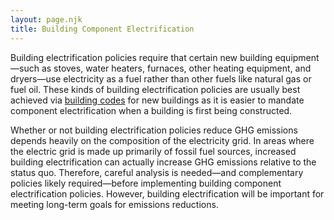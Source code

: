 ```yaml
---
layout: page.njk
title: Building Component Electrification
---
```

Building electrification policies require that certain new building equipment—such as stoves, water heaters, furnaces, other heating equipment, and dryers—use electricity as a fuel rather than other fuels like natural gas or fuel oil.  These kinds of building electrification policies are usually best achieved via [building codes](/building-energy-efficiency-standards) for new buildings as it is easier to mandate component electrification when a building is first being constructed.

Whether or not building electrification policies reduce GHG emissions depends heavily on the composition of the electricity grid.  In areas where the electric grid is made up primarily of fossil fuel sources, increased building electrification can actually increase GHG emissions relative to the status quo.  Therefore, careful analysis is needed—and complementary policies likely required—before implementing building component electrification policies.  However, building electrification will be important for meeting long-term goals for emissions reductions.
